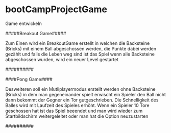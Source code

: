 # bootCampProjectGame


Game entwickeln 

#####Breakout Game#####

Zum Einen wird ein BreakoutGame erstellt in welchen die Backsteine (Bricks) mit einem Ball abgeschossen werden, die Punkte dabei werden gezählt und falls die Leben weg sind ist das Spiel wenn alle Backsteine abgeschossen wurden, wird ein neuer Level gestartet

##########

####Pong Game####

Desweiteren soll ein Mutliplayermodus erstellt werden ohne Backsteine (Bricks) in dem man gegeneinander spielt erwischt ein Spieler den Ball nicht dann bekommt der Gegner ein Tor gutgeschrieben. Die Schnelligkeit des Balles wird mit Laufzeit des Spieles erhöht. Wenn ein Spieler 10 Tore geschossen hat ist das Spiel beeendet und man wird wieder zum Startbildschirm weitergeleitet oder man hat die Option neuzustarten

##########
